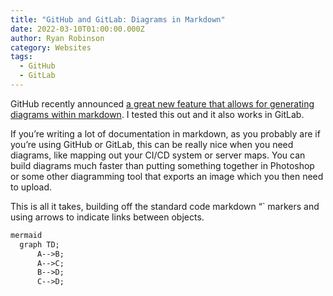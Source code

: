 ```yaml
---
title: "GitHub and GitLab: Diagrams in Markdown"
date: 2022-03-10T01:00:00.000Z
author: Ryan Robinson
category: Websites
tags:
  - GitHub
  - GitLab
---
```


GitHub recently announced [a great new feature that allows for generating diagrams within markdown](https://github.blog/2022-02-14-include-diagrams-markdown-files-mermaid/). I tested this out and it also works in GitLab.

If you’re writing a lot of documentation in markdown, as you probably are if you’re using GitHub or GitLab, this can be really nice when you need diagrams, like mapping out your CI/CD system or server maps. You can build diagrams much faster than putting something together in Photoshop or some other diagramming tool that exports an image which you then need to upload.

This is all it takes, building off the standard code markdown “` markers and using arrows to indicate links between objects.

```markdown
mermaid
  graph TD;
      A-->B;
      A-->C;
      B-->D;
      C-->D;
```
